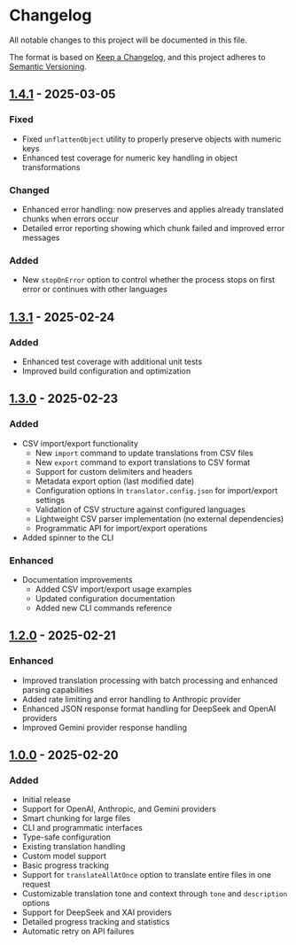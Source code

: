 # Changelog

All notable changes to this project will be documented in this file.

The format is based on [Keep a Changelog](https://keepachangelog.com/en/1.0.0/),
and this project adheres to [Semantic Versioning](https://semver.org/spec/v2.0.0.html).

## [1.4.1] - 2025-03-05

### Fixed

- Fixed `unflattenObject` utility to properly preserve objects with numeric keys
- Enhanced test coverage for numeric key handling in object transformations

### Changed

- Enhanced error handling: now preserves and applies already translated chunks when errors occur
- Detailed error reporting showing which chunk failed and improved error messages

### Added

- New `stopOnError` option to control whether the process stops on first error or continues with other languages

## [1.3.1] - 2025-02-24

### Added

- Enhanced test coverage with additional unit tests
- Improved build configuration and optimization

## [1.3.0] - 2025-02-23

### Added

- CSV import/export functionality
  - New `import` command to update translations from CSV files
  - New `export` command to export translations to CSV format
  - Support for custom delimiters and headers
  - Metadata export option (last modified date)
  - Configuration options in `translator.config.json` for import/export settings
  - Validation of CSV structure against configured languages
  - Lightweight CSV parser implementation (no external dependencies)
  - Programmatic API for import/export operations
- Added spinner to the CLI

### Enhanced

- Documentation improvements
  - Added CSV import/export usage examples
  - Updated configuration documentation
  - Added new CLI commands reference

## [1.2.0] - 2025-02-21

### Enhanced

- Improved translation processing with batch processing and enhanced parsing capabilities
- Added rate limiting and error handling to Anthropic provider
- Enhanced JSON response format handling for DeepSeek and OpenAI providers
- Improved Gemini provider response handling

## [1.0.0] - 2025-02-20

### Added

- Initial release
- Support for OpenAI, Anthropic, and Gemini providers
- Smart chunking for large files
- CLI and programmatic interfaces
- Type-safe configuration
- Existing translation handling
- Custom model support
- Basic progress tracking
- Support for `translateAllAtOnce` option to translate entire files in one request
- Customizable translation tone and context through `tone` and `description` options
- Support for DeepSeek and XAI providers
- Detailed progress tracking and statistics
- Automatic retry on API failures

[1.4.1]: https://github.com/dalisys/i18n-ai/compare/v1.3.1...v1.4.1
[1.3.1]: https://github.com/dalisys/i18n-ai/compare/v1.3.0...v1.3.1
[1.3.0]: https://github.com/dalisys/i18n-ai/compare/v1.2.0...v1.3.0
[1.2.0]: https://github.com/dalisys/i18n-ai/compare/v1.0.0...v1.2.0
[1.0.0]: https://github.com/dalisys/i18n-ai/releases/tag/v1.0.0
